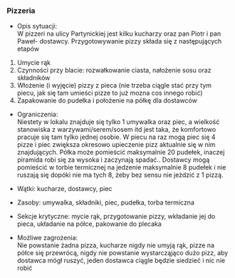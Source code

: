 ### Pizzeria 
* Opis sytuacji: \
W pizzeri na ulicy Partynickiej jest kilku kucharzy oraz pan Piotr i pan Paweł- dostawcy. Przygotowywanie pizzy składa się z następujących 
etapów 
1. Umycie rąk
2. Czynności przy blacie: rozwałkowanie ciasta, nałożenie sosu oraz składników 
3. Włożenie (i wyjęcie) pizzy z pieca (nie trzeba ciągle stać przy tym piecu, jak się tam umieści pizze to już mozna cos innego robić)
4. Zapakowanie do pudełka i położenie na półkę dla dostawców

* Ograniczenia: \
Niestety w lokalu znajduje się tylko 1 umywalka oraz piec, a wielkość stanowiska z warzywami/serem/sosem itd jest taka, że komfortowo pracuje
się tam tylko jednej osobie. W piecu na raz mogą piec się 4 pizze i piec zwiększa okresowo upieczenie pizz aktualnie się w nim znajdujących.
Półka może pomieścić maksymalnie 20 pudełek, inaczej piramida robi się za wysoka i zaczynają spadać.. 
Dostawcy mogą pomieścić w torbie termicznej na jedzenie maksymalnie 8 pudełek i nie ruszają się dopóki nie ma tych 8, żeby bez sensu
nie jeżdzić z 1 pizzą. 

* Wątki: kucharze, dostawcy, piec 
* Zasoby: umywalka, składniki, piec, pudełka, torba termiczna 
* Sekcje krytyczne: mycie rąk, przygotowanie pizzy, wkładanie jej do pieca, układanie na półce, pakowanie do plecaka 

* Możliwe zagrożenia: \
Nie powstanie żadna pizza, kucharze nigdy nie umyją rąk, pizze na półce się przewrócą, nigdy nie powstanie wystarcząjąco dużo pizz,
aby dostawca mógł ruszyć, jeden dostawca ciągle będzie siedzieć i nic nie robić

